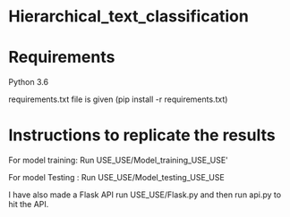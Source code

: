 # Hierarchical_text_classification

# Requirements

Python 3.6

requirements.txt file is given (pip install -r requirements.txt)

# Instructions to replicate the results

For model training: Run USE_USE/Model_training_USE_USE'

For model Testing : Run USE_USE/Model_testing_USE_USE 

I have also made a Flask API run USE_USE/Flask.py and then run api.py to hit the API.
